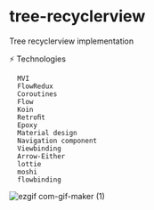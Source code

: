 # tree-recyclerview
Tree recyclerview implementation 

⚡ Technologies

      MVI
      FlowRedux
      Coroutines
      Flow
      Koin
      Retroﬁt
      Epoxy
      Material design
      Navigation component
      Viewbinding
      Arrow-Either
      lottie
      moshi
      flowbinding

![ezgif com-gif-maker (1)](https://user-images.githubusercontent.com/26659539/94304378-c3d21800-ff6f-11ea-8cb5-0bce46c6e5a8.gif)

